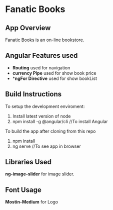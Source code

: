 # Fanatic Books


## App Overview
Fanatic Books is an on-line bookstore.

## Angular Features used

- **Routing** used for navigation
- **currency Pipe** used for show book price
- ***ngFor Directive** used for show bookList
 
## Build Instructions
To setup the development enviroment:

1. Install latest version of node
2. npm install -g @angular/cli  //To install Angular

To build the app after cloning from this repo

1. npm install
2. ng serve  //To see app in browser

## Libraries Used
**ng-image-slider** for image slider.

## Font Usage 
**Mostin-Medium** for Logo
